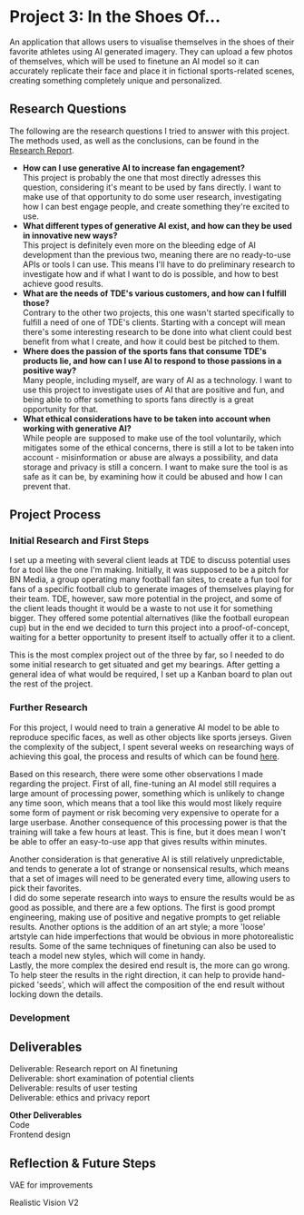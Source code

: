 # Project 3: In the Shoes Of...  
An application that allows users to visualise themselves in the shoes of their favorite athletes using AI generated imagery. They can upload a few photos of themselves, which will be used to finetune an AI model so it can accurately replicate their face and place it in fictional sports-related scenes, creating something completely unique and personalized.

## Research Questions
The following are the research questions I tried to answer with this project. The methods used, as well as the conclusions, can be found in the [Research Report](/Research_report.md).
- **How can I use generative AI to increase fan engagement?**  
This project is probably the one that most directly adresses this question, considering it's meant to be used by fans directly. I want to make use of that opportunity to do some user research, investigating how I can best engage people, and create something they're excited to use.  
- **What different types of generative AI exist, and how can they be used in innovative new ways?**  
This project is definitely even more on the bleeding edge of AI development than the previous two, meaning there are no ready-to-use APIs or tools I can use. This means I'll have to do preliminary research to investigate how and if what I want to do is possible, and how to best achieve good results.  
- **What are the needs of TDE's various customers, and how can I fulfill those?**  
Contrary to the other two projects, this one wasn't started specifically to fulfill a need of one of TDE's clients. Starting with a concept will mean there's some interesting research to be done into what client could best benefit from what I create, and how it could best be pitched to them.  
- **Where does the passion of the sports fans that consume TDE's products lie, and how can I use AI to respond to those passions in a positive way?**  
Many people, including myself, are wary of AI as a technology. I want to use this project to investigate uses of AI that are positive and fun, and being able to offer something to sports fans directly is a great opportunity for that.  
- **What ethical considerations have to be taken into account when working with generative AI?**  
While people are supposed to make use of the tool voluntarily, which mitigates some of the ethical concerns, there is still a lot to be taken into account - misinformation or abuse are always a possibility, and data storage and privacy is still a concern. I want to make sure the tool is as safe as it can be, by examining how it could be abused and how I can prevent that.  

## Project Process
### Initial Research and First Steps
I set up a meeting with several client leads at TDE to discuss potential uses for a tool like the one I'm making. Initially, it was supposed to be a pitch for BN Media, a group operating many football fan sites, to create a fun tool for fans of a specific football club to generate images of themselves playing for their team. TDE, however, saw more potential in the project, and some of the client leads thought it would be a waste to not use it for something bigger. They offered some potential alternatives (like the football european cup) but in the end we decided to turn this project into a proof-of-concept, waiting for a better opportunity to present itself to actually offer it to a client.

This is the most complex project out of the three by far, so I needed to do some initial research to get situated and get my bearings. After getting a general idea of what would be required, I set up a Kanban board to plan out the rest of the project.

### Further Research
For this project, I would need to train a generative AI model to be able to reproduce specific faces, as well as other objects like sports jerseys. Given the complexity of the subject, I spent several weeks on researching ways of achieving this goal, the process and results of which can be found [here](AI_Finetuning_Research.md).

Based on this research, there were some other observations I made regarding the project. First of all, fine-tuning an AI model still requires a large amount of processing power, something which is unlikely to change any time soon, which means that a tool like this would most likely require some form of payment or risk becoming very expensive to operate for a large userbase. Another consequence of this processing power is that the training will take a few hours at least. This is fine, but it does mean I won't be able to offer an easy-to-use app that gives results within minutes.

Another consideration is that generative AI is still relatively unpredictable, and tends to generate a lot of strange or nonsensical results, which means that a set of images will need to be generated every time, allowing users to pick their favorites.  
I did do some seperate research into ways to ensure the results would be as good as possible, and there are a few options. The first is good prompt engineering, making use of positive and negative prompts to get reliable results. Another options is the addition of an art style; a more 'loose' artstyle can hide imperfections that would be obvious in more photorealistic results. Some of the same techniques of finetuning can also be used to teach a model new styles, which will come in handy.  
Lastly, the more complex the desired end result is, the more can go wrong. To help steer the results in the right direction, it can help to provide hand-picked 'seeds', which will affect the composition of the end result without locking down the details.

### Development

## Deliverables
Deliverable: Research report on AI finetuning  
Deliverable: short examination of potential clients  
Deliverable: results of user testing   
Deliverable:  ethics and privacy report  

**Other Deliverables**  
Code  
Frontend design  

## Reflection & Future Steps

 VAE for improvements
  
 Realistic Vision V2
